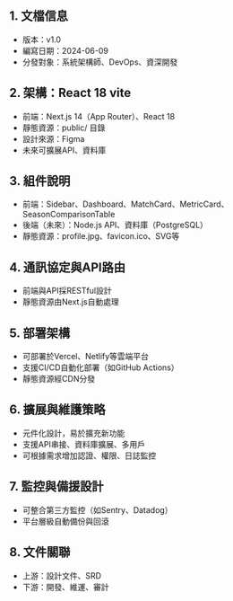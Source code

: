 ## 1. 文檔信息
- 版本：v1.0
- 編寫日期：2024-06-09
- 分發對象：系統架構師、DevOps、資深開發

## 2. 架構：React 18 vite
- 前端：Next.js 14（App Router）、React 18
- 靜態資源：public/ 目錄
- 設計來源：Figma
- 未來可擴展API、資料庫

## 3. 組件說明
- 前端：Sidebar、Dashboard、MatchCard、MetricCard、SeasonComparisonTable
- 後端（未來）：Node.js API、資料庫（PostgreSQL）
- 靜態資源：profile.jpg、favicon.ico、SVG等

## 4. 通訊協定與API路由
- 前端與API採RESTful設計
- 靜態資源由Next.js自動處理

## 5. 部署架構
- 可部署於Vercel、Netlify等雲端平台
- 支援CI/CD自動化部署（如GitHub Actions）
- 靜態資源經CDN分發

## 6. 擴展與維護策略
- 元件化設計，易於擴充新功能
- 支援API串接、資料庫擴展、多用戶
- 可根據需求增加認證、權限、日誌監控

## 7. 監控與備援設計
- 可整合第三方監控（如Sentry、Datadog）
- 平台層級自動備份與回滾

## 8. 文件關聯
- 上游：設計文件、SRD
- 下游：開發、維運、審計 